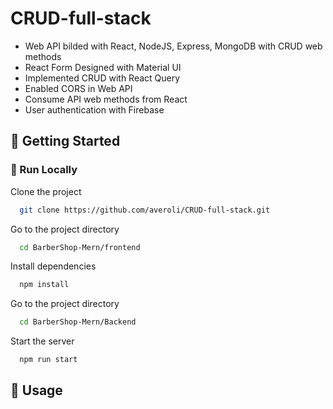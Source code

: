 ﻿# CRUD-full-stack
- Web API bilded with React, NodeJS, Express, MongoDB  with CRUD web methods
- React Form Designed with Material UI
- Implemented CRUD with React Query
- Enabled CORS in Web API
- Consume API web methods from React
- User authentication with Firebase


## :toolbox: Getting Started

<!-- Run Locally -->

### :running: Run Locally

Clone the project

```bash
  git clone https://github.com/averoli/CRUD-full-stack.git
```

Go to the project directory

```bash
  cd BarberShop-Mern/frontend
```

Install dependencies

```bash
  npm install

```

Go to the project directory

```bash
  cd BarberShop-Mern/Backend
```

Start the server

```bash
  npm run start
```

<!-- Usage -->

## :eyes: Usage
